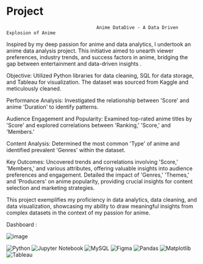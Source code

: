 # Project
                                     Anime DataDive - A Data Driven Explosion of Anime

Inspired by my deep passion for anime and data analytics, I undertook an anime data analysis project. This initiative aimed to unearth viewer preferences, industry trends, and success factors in anime, bridging the gap between entertainment and data-driven insights .

Objective: Utilized Python libraries for data cleaning, SQL for data storage, and Tableau for visualization. The dataset was sourced from Kaggle and meticulously cleaned.

 Performance Analysis: Investigated the relationship between 'Score' and anime 'Duration' to identify patterns.
 
 Audience Engagement and Popularity: Examined top-rated anime titles by 'Score' and explored correlations between 'Ranking,' 'Score,' and 'Members.'
 
 Content Analysis: Determined the most common 'Type' of anime and identified prevalent 'Genres' within the dataset.
 
 Key Outcomes: Uncovered trends and correlations involving 'Score,' 'Members,' and various attributes, offering valuable insights into audience preferences and engagement. Detailed the impact of 'Genres,' 'Themes,' and 'Producers' on anime popularity, providing crucial insights for content selection and marketing strategies.
 
 This project exemplifies my proficiency in data analytics, data cleaning, and data visualization, showcasing my ability to draw meaningful insights from complex datasets in the context of my passion for anime.

 Dashboard :
 
   ![image](https://github.com/ragul2610/Anime---Project/assets/142657677/1a43fe6d-68dd-44f4-ba2b-17c1da02f8e0)



![Python](https://img.shields.io/badge/python-3670A0?style=for-the-badge&logo=python&logoColor=ffdd54) ![Jupyter Notebook](https://img.shields.io/badge/jupyter-%23FA0E00.svg?style=for-the-badge&logo=jupyter&logoColor=orange) ![MySQL](https://img.shields.io/badge/mysql-%2300000f.svg?style=for-the-badge&logo=mysql&logoColor=blue) ![Figma](https://img.shields.io/badge/figma-%23F24E1E.svg?style=for-the-badge&logo=figma&logoColor=white) ![Pandas](https://img.shields.io/badge/pandas-%23150458.svg?style=for-the-badge&logo=pandas&logoColor=white) ![Matplotlib](https://img.shields.io/badge/Matplotlib-%23ffffff.svg?style=for-the-badge&logo=Matplotlib&logoColor=black) ![Tableau](https://img.shields.io/badge/Tableau-E97627?style=for-the-badge&logo=Tableau&logoColor=blue)
